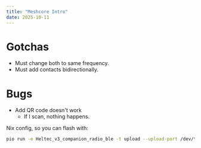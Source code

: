 ```yaml
---
title: "Meshcore Intro"
date: 2025-10-11
---
```


# Gotchas

- Must change both to same frequency.
- Must add contacts bidirectionally.

# Bugs

- Add QR code doesn't work
  - If I scan, nothing happens.

Nix config, so you can flash with:

```bash
pio run -e Heltec_v3_companion_radio_ble -t upload --upload-port /dev/ttyUSB0
```
